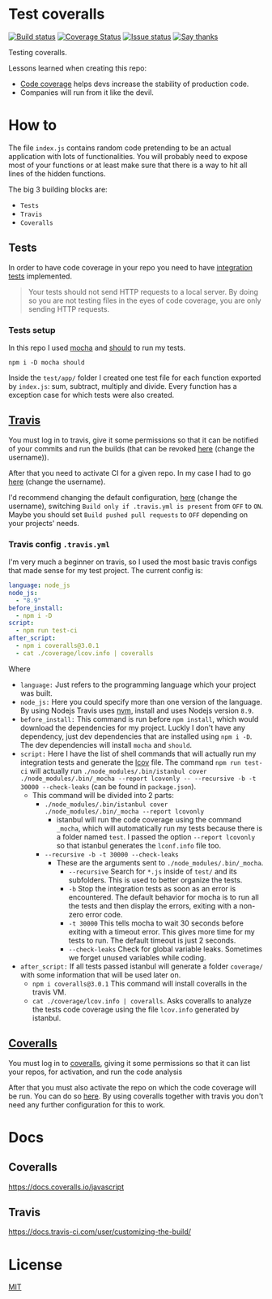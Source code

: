 Test coveralls
==============

  [![Build status][travis-ci-badge]][travis-ci]
  [![Coverage Status][coveralls-badge]][coveralls]
  [![Issue status][gh-issues-badge]][gh-issues]
  [![Say thanks][saythanks-badge]][saythanks-to]

Testing coveralls.

Lessons learned when creating this repo:

- [Code coverage][code-coverage-url] helps devs increase the stability of production code.
- Companies will run from it like the devil.

How to
======

The file `index.js` contains random code pretending to be an actual application with lots of functionalities. You will probably need to expose most of your functions or at least make sure that there is a way to hit all lines of the hidden functions.

The big 3 building blocks are:

- `Tests`
- `Travis`
- `Coveralls`

## Tests

In order to have code coverage in your repo you need to have [integration tests][it-url] implemented.

> Your tests should not send HTTP requests to a local server. By doing so you are not testing files in the eyes of code coverage, you are only sending HTTP requests.

### Tests setup

In this repo I used [mocha][mocha-url] and [should][should-url] to run my tests.

```shellscript
npm i -D mocha should
```

Inside the `test/app/` folder I created one test file for each function exported by `index.js`: sum, subtract, multiply and divide. Every function has a exception case for which tests were also created.

## [Travis][travis-url]

You must log in to travis, give it some permissions so that it can be notified of your commits and run the builds (that can be revoked [here][revoke-application-permission-url] (change the username)).

After that you need to activate CI for a given repo. In my case I had to go [here][travis-ci-activate-repo] (change the username).

I'd recommend changing the default configuration, [here][travis-ci-settings-repo] (change the username), switching `Build only if .travis.yml is present` from `OFF` to `ON`. Maybe you should set `Build pushed pull requests` to `OFF` depending on your projects' needs.

### Travis config `.travis.yml`

I'm very much a beginner on travis, so I used the most basic travis configs that made sense for my test project. The current config is:

```yaml
language: node_js
node_js:
  - "8.9"
before_install:
  - npm i -D
script:
  - npm run test-ci
after_script:
  - npm i coveralls@3.0.1
  - cat ./coverage/lcov.info | coveralls

```

Where

- `language:` Just refers to the programming language which your project was built.
- `node_js:` Here you could specify more than one version of the language. By using Nodejs Travis uses [nvm][nvm-url], install and uses Nodejs version `8.9`.
- `before_install:` This command is run before `npm install`, which would download the dependencies for my project. Luckly I don't have any dependency, just dev dependencies that are installed using `npm i -D`. The dev dependencies will install `mocha` and `should`.
- `script:` Here I have the list of shell commands that will actually run my integration tests and generate the [lcov][lcov-url] file. The command `npm run test-ci` will actually run `./node_modules/.bin/istanbul cover ./node_modules/.bin/_mocha --report lcovonly -- --recursive -b -t 30000 --check-leaks` (can be found in `package.json`).
  - This command will be divided into 2 parts:
    - `./node_modules/.bin/istanbul cover ./node_modules/.bin/_mocha --report lcovonly`
      - istanbul will run the code coverage using the command  `_mocha`, which will automatically run my tests because there is a folder named `test`. I passed the option `--report lcovonly` so that istanbul generates the `lconf.info` file too.
    - `--recursive -b -t 30000 --check-leaks`
      - These are the arguments sent to `./node_modules/.bin/_mocha`.
        - `--recursive` Search for `*.js` inside of `test/` and its subfolders. This is used to better organize the tests.
        - `-b` Stop the integration tests as soon as an error is encountered. The default behavior for mocha is to run all the tests and then display the errors, exiting with a non-zero error code.
        - `-t 30000` This tells mocha to wait 30 seconds before exiting with a timeout error. This gives more time for my tests to run. The default timeout is just 2 seconds.
        - `--check-leaks` Check for global variable leaks. Sometimes we forget unused variables while coding.
- `after_script:` If all tests passed istanbul will generate a folder `coverage/` with some information that will be used later on.
  - `npm i coveralls@3.0.1` This command will install coveralls in the travis VM.
  - `cat ./coverage/lcov.info | coveralls`. Asks coveralls to analyze the tests code coverage using the file `lcov.info` generated by istanbul.

## [Coveralls][coveralls-url]

You must log in to [coveralls][coveralls-url], giving it some permissions so that it can list your repos, for activation, and run the code analysis

After that you must also activate the repo on which the code coverage will be run. You can do so [here][coveralls-add-repo-url]. By using coveralls together with travis you don't need any further configuration for this to work.

Docs
====

## Coveralls

https://docs.coveralls.io/javascript

## Travis

https://docs.travis-ci.com/user/customizing-the-build/

License
=======

  [MIT][LICENSE]

[travis-url]: https://travis-ci.org/
[travis-ci]: https://circleci.com/gh/dptole/fakeimg
[travis-ci-badge]: https://img.shields.io/travis/dptole/test-coveralls.svg
[travis-ci-activate-repo]: https://travis-ci.org/profile/dptole
[travis-ci-settings-repo]: https://travis-ci.org/dptole/test-coveralls/settings

[circle-ci-badge]: https://img.shields.io/circleci/project/dptole/fakeimg.svg

[gh-issues]: https://github.com/dptole/test-coveralls/issues
[gh-issues-badge]: https://img.shields.io/github/issues-raw/dptole/test-coveralls.svg

[saythanks-badge]: https://img.shields.io/badge/say%20thanks-%E3%83%84-44cc11.svg
[saythanks-to]: https://saythanks.io/to/dptole

[mocha-url]: https://www.npmjs.com/package/mocha

[should-url]: https://www.npmjs.com/package/should

[revoke-application-permission-url]: https://github.com/settings/applications

[nvm-url]: https://github.com/creationix/nvm

[lcov-url]: https://github.com/linux-test-project/lcov

[coveralls-badge]: https://coveralls.io/repos/github/dptole/test-coveralls/badge.svg?branch=master
[coveralls]: https://coveralls.io/github/dptole/test-coveralls?branch=master
[coveralls-url]: https://coveralls.io/
[coveralls-add-repo-url]: https://coveralls.io/repos/new

[it-url]: https://en.wikipedia.org/wiki/Integration_testing

[LICENSE]: LICENSE

[code-coverage-url]: https://en.wikipedia.org/wiki/Code_coverage
